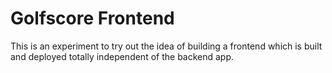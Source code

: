 # Golfscore Frontend
This is an experiment to try out the idea of building a frontend which is built and deployed totally independent of the backend app.
